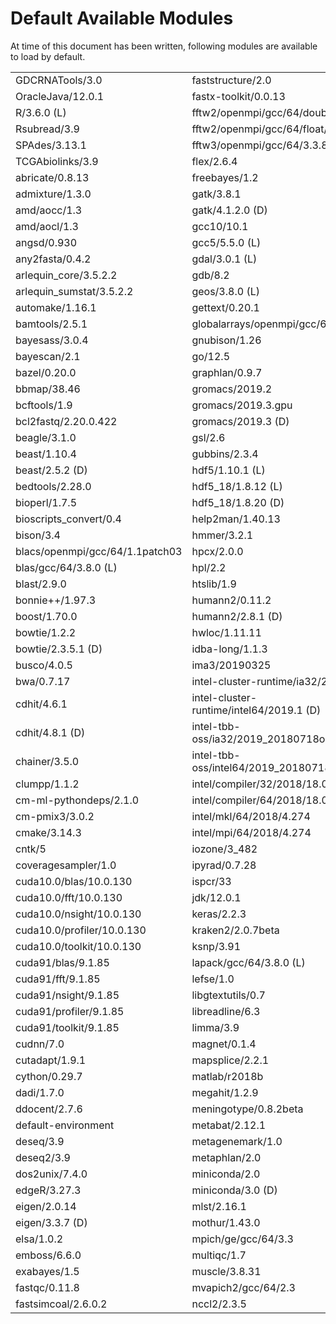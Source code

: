# Default Available Modules

At time of this document has been written, following modules are available to load by default.

|                                       |                                               |                                     |
|----------------------------------------|----------------------------------------------|------------------------------------|
|  GDCRNATools/3.0                       | faststructure/2.0                            | neestimator/2.1|
|  OracleJava/12.0.1                     | fastx-toolkit/0.0.13                         | netcdf/4.7.0                   (L)|
|  R/3.6.0                         (L)   | fftw2/openmpi/gcc/64/double/2.1.5            | netperf/2.7.0|
|  Rsubread/3.9                          | fftw2/openmpi/gcc/64/float/2.1.5             | nextflow/19.10.0|
|  SPAdes/3.13.1                         | fftw3/openmpi/gcc/64/3.3.8                   | nullarbor/2.0.2019.07.19|
|  TCGAbiolinks/3.9                      | flex/2.6.4                                   | nullarbor/2.0.20181010|
|  abricate/0.8.13                       | freebayes/1.2                                | openblas/dynamic/0.2.20|
|  admixture/1.3.0                       | gatk/3.8.1                                   | opencv3|
|  amd/aocc/1.3                          | gatk/4.1.2.0                           (D)   | openmpi/cuda/64/3.1.1|
|  amd/aocl/1.3                          | gcc10/10.1                                   | openmpi/gcc/64/1.10.7|
|  angsd/0.930                           | gcc5/5.5.0                             (L)   | openmpi3/gcc/64/3.1.3|
|  any2fasta/0.4.2                       | gdal/3.0.1                             (L)   | pandas/0.23.4|
|  arlequin_core/3.5.2.2                 | gdb/8.2                                      | parallel/20120222|
|  arlequin_sumstat/3.5.2.2              | geos/3.8.0                             (L)   | parmetis/4.0.3|
|  automake/1.16.1                       | gettext/0.20.1                               | parosol/1.0|
|  bamtools/2.5.1                        | globalarrays/openmpi/gcc/64/5.7              | perl/5.30.1|
|  bayesass/3.0.4                        | gnubison/1.26                                | pgdspider/2.1.1.5|
|  bayescan/2.1                          | go/12.5                                      | pipinstalls/2.7|
|  bazel/0.20.0                          | graphlan/0.9.7                               | plink/1.90|
|  bbmap/38.46                           | gromacs/2019.2                               | plink/2.00                     (D)|
|  bcftools/1.9                          | gromacs/2019.3.gpu                           | poplddecay/3.40|
|  bcl2fastq/2.20.0.422                  | gromacs/2019.3                         (D)   | proj/6.1.1                     (L)|
|  beagle/3.1.0                          | gsl/2.6                                      | prokka/1.12|
|  beast/1.10.4                          | gubbins/2.3.4                                | protobuf/3.6.1|
|  beast/2.5.2                     (D)   | hdf5/1.10.1                            (L)   | psmc/0.65|
|  bedtools/2.28.0                       | hdf5_18/1.8.12                         (L)   | pybedtools/0.8.0|
|  bioperl/1.7.5                         | hdf5_18/1.8.20                         (D)   | pyrad/2.1|
|  bioscripts_convert/0.4                | help2man/1.40.13                             | pyrad/3.0                      (D)|
|  bison/3.4                             | hmmer/3.2.1                                  | python/3.8|
|  blacs/openmpi/gcc/64/1.1patch03       | hpcx/2.0.0                                   | pytorch/1.0.0a0|
|  blas/gcc/64/3.8.0               (L)   | hpl/2.2                                      | qiime/1.9.1|
|  blast/2.9.0                           | htslib/1.9                                   | qiime/2.2019.4                 (D)|
|  bonnie++/1.97.3                       | humann2/0.11.2                               | quast/5.0.2|
|  boost/1.70.0                          | humann2/2.8.1                          (D)   | rainbow/2.0.4|
|  bowtie/1.2.2                          | hwloc/1.11.11                                | rarefactionanalyzer/1.0|
|  bowtie/2.3.5.1                  (D)   | idba-long/1.1.3                              | raxml-ng/0.9.0|
|  busco/4.0.5                           | ima3/20190325                                | raxml/8.2.12|
|  bwa/0.7.17                            | intel-cluster-runtime/ia32/2019.1            | resistomeanalyzer/1.0|
|  cdhit/4.6.1                           | intel-cluster-runtime/intel64/2019.1   (D)   | roary/3.11.2|
|  cdhit/4.8.1                     (D)   | intel-tbb-oss/ia32/2019_20180718oss          | samtools/1.9|
|  chainer/3.5.0                         | intel-tbb-oss/intel64/2019_20180718oss       | scalapack/openmpi/gcc/64/2.0.2|
|  clumpp/1.1.2                          | intel/compiler/32/2018/18.0.5                | scipy/1.3.0rc1|
|  cm-ml-pythondeps/2.1.0                | intel/compiler/64/2018/18.0.5          (D)   | segemehl/0.3.4|
|  cm-pmix3/3.0.2                        | intel/mkl/64/2018/4.274                      | seqtk/1.0-r63-dirty|
|  cmake/3.14.3                          | intel/mpi/64/2018/4.274                      | sge/2011.11p1|
|  cntk/5                                | iozone/3_482                                 | shovill/1.0|
|  coveragesampler/1.0                   | ipyrad/0.7.28                                | simupop/1.1.8|
|  cuda10.0/blas/10.0.130                | ispcr/33                                     | skesa/2.3.0|
|  cuda10.0/fft/10.0.130                 | jdk/12.0.1                                   | slim/3.3|
|  cuda10.0/nsight/10.0.130              | keras/2.2.3                                  | slurm/18.08.4                  (L)|
|  cuda10.0/profiler/10.0.130            | kraken2/2.0.7beta                            | snippy/0.4.3|
|  cuda10.0/toolkit/10.0.130             | ksnp/3.91                                    | snippy/0.7.12                  (D)|
|  cuda91/blas/9.1.85                    | lapack/gcc/64/3.8.0                    (L)   | snp-dists/0.6.3|
|  cuda91/fft/9.1.85                     | lefse/1.0                                    | snpfinder/1.0.0|
|  cuda91/nsight/9.1.85                  | libgtextutils/0.7                            | soapdenovo2/r241|
|  cuda91/profiler/9.1.85                | libreadline/6.3                              | stacks/2.4|
|  cuda91/toolkit/9.1.85                 | limma/3.9                                    | star/2.7.0|
|  cudnn/7.0                             | magnet/0.1.4                                 | strainphlan/2.2.0|
|  cutadapt/1.9.1                        | mapsplice/2.2.1                              | structure/2.3.4|
|  cython/0.29.7                         | matlab/r2018b                                | subread/1.6.4|
|  dadi/1.7.0                            | megahit/1.2.9                                | taxonkit/0.3.0|
|  ddocent/2.7.6                         | meningotype/0.8.2beta                        | tensorflow/1.7.0|
|  default-environment                   | metabat/2.12.1                               | theano/1.0.1|
|  deseq/3.9                             | metagenemark/1.0                             | tophat/2.1.1|
|  deseq2/3.9                            | metaphlan/2.0                                | trimmomatic/0.33|
|  dos2unix/7.4.0                        | miniconda/2.0                                | trimmomatic/0.39               (D)|
|  edgeR/3.27.3                          | miniconda/3.0                          (D)   | trinity/2.8.4|
|  eigen/2.0.14                          | mlst/2.16.1                                  | udunits/2.2.26                 (L)|
|  eigen/3.3.7                     (D)   | mothur/1.43.0                                | usearch/11.0.667|
|  elsa/1.0.2                            | mpich/ge/gcc/64/3.3                          | vcflib/1.0.0-rc2|
|  emboss/6.6.0                          | multiqc/1.7                                  | vcftools/0.1.16-d0c95c5|
|  exabayes/1.5                          | muscle/3.8.31                                | velvet/1.2.10|
|  fastqc/0.11.8                         | mvapich2/gcc/64/2.3                          | vsearch/2.13.3|
|  fastsimcoal/2.6.0.2                   | nccl2/2.3.5||
